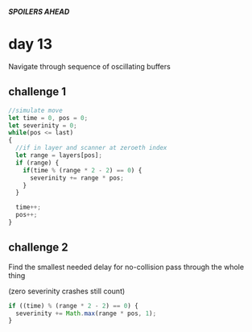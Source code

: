 ***SPOILERS AHEAD***

# day 13

Navigate through sequence of oscillating buffers

## challenge 1

```javascript
//simulate move
let time = 0, pos = 0;
let severinity = 0;
while(pos <= last)
{
  //if in layer and scanner at zeroeth index
  let range = layers[pos];
  if (range) {
    if(time % (range * 2 - 2) == 0) {
      severinity += range * pos;
    } 
  }

  time++;
  pos++;
}
```

## challenge 2

Find the smallest needed delay for no-collision pass through the whole thing

(zero severinity crashes still count)

```javascript
if ((time) % (range * 2 - 2) == 0) {
  severinity += Math.max(range * pos, 1);
}
``` 
